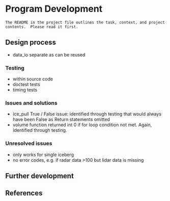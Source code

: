 # Program Development
```
The README in the project file outlines the task, context, and project contents.  Please read it first.
```
## Design process

- data_io separate as can be reused

### Testing 

- within source code
- doctest tests
- timing tests

### Issues and solutions
- ice_pull True / False issue: identified through testing that would always have been False as Return statements omitted
- volume function returned int 0 if for loop condition not met.  Again, identified through testing.

### Unresolved issues
- only works for single iceberg
- no error codes, e.g. if radar data >100 but lidar data is missing

## Further development

## References
